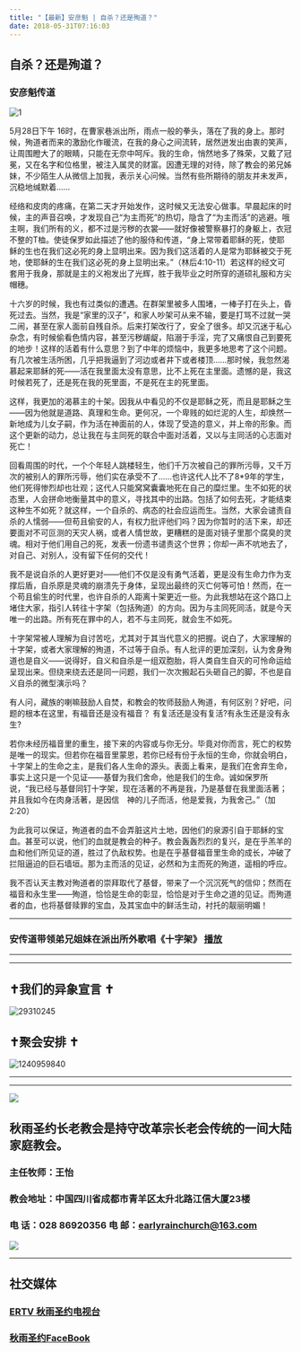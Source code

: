 ```yaml
---
title: "【最新】安彦魁 | 自杀？还是殉道？"
date: 2018-05-31T07:16:03
---
```


## 自杀？还是殉道？

### 安彦魁传道

![1](https://user-images.githubusercontent.com/37917810/40770033-240a27c4-64ec-11e8-8ee2-10b28e5906ac.jpg)

5月28日下午 16时，在曹家巷派出所，雨点一般的拳头，落在了我的身上。那时候，殉道者而来的激励化作暖流，在我的身心之间流转，居然迸发出由衷的笑声，让周围瞪大了的眼睛，只能在无奈中呵斥。我的生命，悄然地多了殊荣，又戴了冠冕，又在名字和位格里，被注入属灵的财富。因遭无理的对待，除了教会的弟兄姊妹，不少陌生人从微信上加我，表示关心问候。当然有些所期待的朋友并未发声，沉稳地缄默着……

经络和皮肉的疼痛，在第二天才开始发作，这时候又无法安心做事。早晨起床的时候，主的声音召唤，才发现自己“为主而死”的热切，隐含了“为主而活”的逃避。哦主啊，我们所有的义，都不过是污秽的衣裳——就好像被警察暴打的身躯上，衣冠不整的T桖。使徒保罗如此描述了他的服侍和传道，“身上常带着耶稣的死，使耶稣的生也在我们这必死的身上显明出来。因为我们这活着的人是常为耶稣被交于死地，使耶稣的生在我们这必死的身上显明出来。”（林后4:10-11）若这样的经文可套用于我身，那就是主的义袍发出了光辉，胜于我毕业之时所穿的道硕礼服和方尖帽穗。

十六岁的时候，我也有过类似的遭遇。在群架里被多人围堵，一棒子打在头上，昏死过去。当然，我是“家里的汉子”，和家人吵架可从来不输，要是打骂不过就一哭二闹，甚至在家人面前自残自杀。后来打架改行了，安全了很多。却又沉迷于私心杂念，有时候偷看色情内容，甚至污秽龌龊，陷溺于手淫，完了又痛恨自己到要死的地步！这样的活着有什么意思？到了中年的烦恼中，我更多地思考了这个问题。有几次被生活所困，几乎把我逼到了河边或者井下或者楼顶……那时候，我忽然渴慕起来耶稣的死——活在我里面太没有意思，比不上死在主里面。遗憾的是，我这时候若死了，还是死在我的死里面，不是死在主的死里面。

这样，我更加的渴慕主的十架。因我从中看见的不仅是耶稣之死，而且是耶稣之生——因为他就是道路、真理和生命。更何况，一个卑贱的如烂泥的人生，却焕然一新地成为儿女子嗣，作为活在神面前的人，体现了受造的意义，并上帝的形象。而这个更新的动力，总让我在与主同死的联合中面对活着，又以与主同活的心志面对死亡！

回看周围的时代，一个个年轻人跳楼轻生，他们千万次被自己的罪所污辱，又千万次的被别人的罪所污辱，他们实在承受不了……也许这代人比不了8*9年的学生，他们死得惨烈却也壮观；这代人只能窝窝囊囊地死在自己的糜烂里。生不如死的状态里，人会拼命地衡量其中的意义，寻找其中的出路。包括了如何去死，才能结束这种生不如死？就这样，一个自杀的、病态的社会应运而生。当然，大家会谴责自杀的人懦弱——但苟且偷安的人，有权力批评他们吗？因为你暂时的活下来，却还要面对不可叵测的天灾人祸，或者人情世故，更糟糕的是面对镜子里那个腐臭的灵魂。相对于他们用自己的死，发表一份遗书谴责这个世界；你却一声不吭地去了，对自己、对别人，没有留下任何的交代！

我不是说自杀的人更好更对——他们不仅是没有勇气活着，更是没有生命力作为支撑后盾，自杀原是灵魂的崩溃先于身体，呈现出最终的灭亡何等可怕！然而，在一个苟且偷生的时代里，也许自杀的人距离十架更近一些。为此我想站在这个路口上堵住大家，指引人转往十字架（包括殉道）的方向。因为与主同死同活，就是今天唯一的出路。所有死在罪中的人，若不与主同死，就会生不如死。

十字架常被人理解为自讨苦吃，尤其对于其当代意义的把握。说白了，大家理解的十字架，或者大家理解的殉道，不过等于自杀。有人批评的更加深刻，认为舍身殉道也是自义——说得好，自义和自杀是一组双胞胎，将人类自生自灭的可怜命运给呈现出来。但绕来绕去还是同一问题，我们一次次搬起石头砸自己的脚，不也是自义自杀的微型演示吗？

有人问，藏族的喇嘛鼓励人自焚，和教会的牧师鼓励人殉道，有何区别？好吧，问题的根本在这里，有福音还是没有福音？ 有复活还是没有复活?有永生还是没有永生?

若你未经历福音里的重生，接下来的内容或与你无分。毕竟对你而言，死亡的权势是唯一的现实。但若你在福音里蒙恩，若你已经有份于永恒的生命，你就会明白，十字架上的生命之主，是我们各人生命的源头。表面上看来，是我们在舍弃生命，事实上这只是一个见证——基督为我们舍命，他是我们的生命。诚如保罗所说，“我已经与基督同钉十字架，现在活著的不再是我，乃是基督在我里面活著；并且我如今在肉身活著，是因信　神的儿子而活，他是爱我，为我舍己。”（加2:20）

为此我可以保证，殉道者的血不会弄脏这片土地，因他们的泉源引自于耶稣的宝血。甚至可以说，他们的血就是教会的种子。教会轰轰烈烈的复兴，是在乎羔羊的血和他们所见证的道，胜过了仇敌权势。也是在乎基督福音里生命的成长，冲破了拦阻逼迫的巨石墙垣。那为主而活的见证，必然和为主而死的殉道，遥相的呼应。

我不否认天主教对殉道者的崇拜取代了基督，带来了一个沉沉死气的信仰；然而在福音和永生里——殉道，恰恰是生命的彰显，恰恰是对于生命之道的见证。而殉道者的血，也将基督赎罪的宝血，及其宝血中的鲜活生动，衬托的靓丽明媚！


------------------------------------------------------------------------------------------------------------

### 安传道带领弟兄姐妹在派出所外歌唱《十字架》 [播放]( https://yadi.sk/i/YL4aw5dr3WcRXx )
------------------------------------------------------------------------------------------------------------
------------------------------------------------------------------------------------------------------------

## ✝我们的异象宣言 ✝


![29310245](https://user-images.githubusercontent.com/37917810/40770705-0e303450-64ee-11e8-8a68-01700194500a.jpg)


## ✝聚会安排 ✝


![1240959840](https://user-images.githubusercontent.com/37917810/40770738-27f07d3c-64ee-11e8-960f-42a2758933a3.jpg)


------------------------------------------------------------------------------------------------------------
------------------------------------------------------------------------------------------------------------
<img src="http://ww1.sinaimg.cn/large/00763B6bgy1fpvojilplcj308008074j.jpg"/>



## 秋雨圣约长老教会是持守改革宗长老会传统的一间大陆家庭教会。 

###  主任牧师：王怡 
### 教会地址：中国四川省成都市青羊区太升北路江信大厦23楼
###  电        话：028 86920356           电        邮：earlyrainchurch@163.com
<img src="http://ww1.sinaimg.cn/large/00763B6bly1fq11ea2huhg304201qgm0.gif"/>


------------------------------------------------------------------------------------------------------------
## **社交媒体**
###  [ERTV 秋雨圣约电视台](https://www.youtube.com/channel/UCn7IF7YEKrgKi0LaCsX8YCg/about)
### [秋雨圣约FaceBook](https://www.facebook.com/church.earlyraincovenant)

